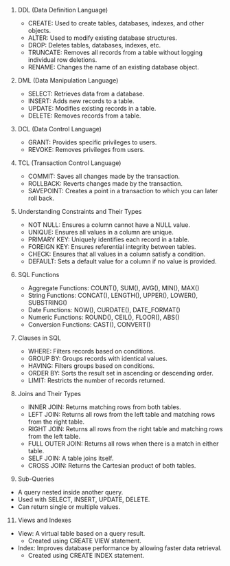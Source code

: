1. DDL (Data Definition Language)
   - CREATE: Used to create tables, databases, indexes, and other objects.
   - ALTER: Used to modify existing database structures.
   - DROP: Deletes tables, databases, indexes, etc.
   - TRUNCATE: Removes all records from a table without logging individual row deletions.
   - RENAME: Changes the name of an existing database object.

2. DML (Data Manipulation Language)
   - SELECT: Retrieves data from a database.
   - INSERT: Adds new records to a table.
   - UPDATE: Modifies existing records in a table.
   - DELETE: Removes records from a table.

3. DCL (Data Control Language)
   - GRANT: Provides specific privileges to users.
   - REVOKE: Removes privileges from users.

4. TCL (Transaction Control Language)
   - COMMIT: Saves all changes made by the transaction.
   - ROLLBACK: Reverts changes made by the transaction.
   - SAVEPOINT: Creates a point in a transaction to which you can later roll back.

5. Understanding Constraints and Their Types
   - NOT NULL: Ensures a column cannot have a NULL value.
   - UNIQUE: Ensures all values in a column are unique.
   - PRIMARY KEY: Uniquely identifies each record in a table.
   - FOREIGN KEY: Ensures referential integrity between tables.
   - CHECK: Ensures that all values in a column satisfy a condition.
   - DEFAULT: Sets a default value for a column if no value is provided.


7. SQL Functions
   - Aggregate Functions: COUNT(), SUM(), AVG(), MIN(), MAX()
   - String Functions: CONCAT(), LENGTH(), UPPER(), LOWER(), SUBSTRING()
   - Date Functions: NOW(), CURDATE(), DATE_FORMAT()
   - Numeric Functions: ROUND(), CEIL(), FLOOR(), ABS()
   - Conversion Functions: CAST(), CONVERT()

8. Clauses in SQL
   - WHERE: Filters records based on conditions.
   - GROUP BY: Groups records with identical values.
   - HAVING: Filters groups based on conditions.
   - ORDER BY: Sorts the result set in ascending or descending order.
   - LIMIT: Restricts the number of records returned.

9. Joins and Their Types
   - INNER JOIN: Returns matching rows from both tables.
   - LEFT JOIN: Returns all rows from the left table and matching rows from the right table.
   - RIGHT JOIN: Returns all rows from the right table and matching rows from the left table.
   - FULL OUTER JOIN: Returns all rows when there is a match in either table.
   - SELF JOIN: A table joins itself.
   - CROSS JOIN: Returns the Cartesian product of both tables.

10. Sub-Queries
   - A query nested inside another query.
   - Used with SELECT, INSERT, UPDATE, DELETE.
   - Can return single or multiple values.

11. Views and Indexes
   - View: A virtual table based on a query result.
     - Created using CREATE VIEW statement.
   - Index: Improves database performance by allowing faster data retrieval.
     - Created using CREATE INDEX statement.
